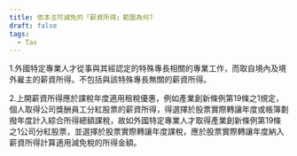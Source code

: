 ```yaml
---
title: 依本法可減免的「薪資所得」範圍為何?
draft: false
tags:
  - Tax
---
```

1.外國特定專業人才從事與其經認定的特殊專長相關的專業工作，而取自境內及境外雇主的薪資所得。不包括與該特殊專長無關的薪資所得。

2.上開薪資所得應於課稅年度適用租稅優惠，例如產業創新條例第19條之1規定，個人取得公司獎酬員工分紅股票的薪資所得，得選擇於股票實際轉讓年度或帳簿劃撥年度計入綜合所得總額課稅，故如外國特定專業人才取得產業創新條例第19條之1公司分紅股票，並選擇於股票實際轉讓年度課稅，應於股票實際轉讓年度納入薪資所得計算適用減免稅的所得金額。